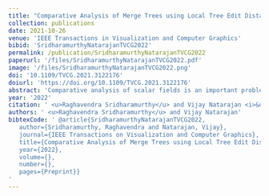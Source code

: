 ```yaml
---
title: "Comparative Analysis of Merge Trees using Local Tree Edit Distance"
collection: publications
date: 2021-10-26
venue: 'IEEE Transactions in Visualization and Computer Graphics'
bibid: 'SridharamurthyNatarajanTVCG2022'
permalink: /publication/SridharamurthyNatarajanTVCG2022
paperurl: '/files/SridharamurthyNatarajanTVCG2022.pdf'
image: '/files/SridharamurthyNatarajanTVCG2022.png'
doi: '10.1109/TVCG.2021.3122176'
doiurl: 'https://doi.org/10.1109/TVCG.2021.3122176'
abstract: 'Comparative analysis of scalar fields is an important problem with various applications including feature-directed visualization and feature tracking in time-varying data. Comparing topological structures that are abstract and succinct representations of the scalar fields lead to faster and meaningful comparison. While there are many distance or similarity measures to compare topological structures in a global context, there are no known measures for comparing topological structures locally. While the global measures have many applications, they do not directly lend themselves to fine-grained analysis across multiple scales. We define a local variant of the tree edit distance and apply it towards local comparative analysis of merge trees with support for finer analysis. We also present experimental results on time-varying scalar fields, 3D cryo-electron microscopy data, and other synthetic data sets to show the utility of this approach in applications like symmetry detection and feature tracking.'
year: '2022'
citation: ' <u>Raghavendra Sridharamurthy</u> and Vijay Natarajan <i>&quot;Comparative Analysis of Merge Trees using Local Tree Edit Distance&quot;</i> IEEE Transactions in Visualization and Computer Graphics, 2022'
authors: ' <u>Raghavendra Sridharamurthy</u> and Vijay Natarajan'
bibtexCode: ' @article{SridharamurthyNatarajanTVCG2022,
   author={Sridharamurthy, Raghavendra and Natarajan, Vijay},  
   journal={IEEE Transactions on Visualization and Computer Graphics},   
   title={Comparative Analysis of Merge Trees using Local Tree Edit Distance},   
   year={2022},  
   volume={},  
   number={},  
   pages={Preprint}}
'
---
```

